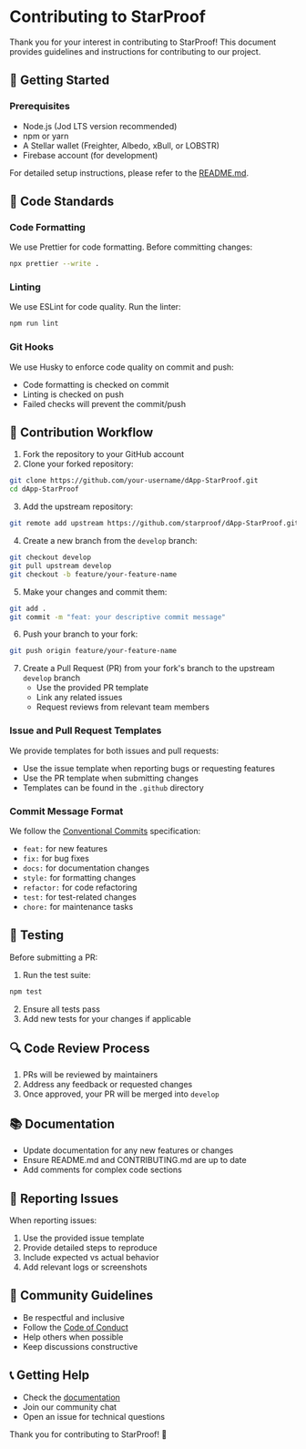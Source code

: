 # Contributing to StarProof

Thank you for your interest in contributing to StarProof! This document provides guidelines and instructions for contributing to our project.

## 🚀 Getting Started

### Prerequisites

- Node.js (Jod LTS version recommended)
- npm or yarn
- A Stellar wallet (Freighter, Albedo, xBull, or LOBSTR)
- Firebase account (for development)

For detailed setup instructions, please refer to the [README.md](README.md).

## 📝 Code Standards

### Code Formatting

We use Prettier for code formatting. Before committing changes:

```bash
npx prettier --write .
```

### Linting

We use ESLint for code quality. Run the linter:

```bash
npm run lint
```

### Git Hooks

We use Husky to enforce code quality on commit and push:

- Code formatting is checked on commit
- Linting is checked on push
- Failed checks will prevent the commit/push

## 🔄 Contribution Workflow

1. Fork the repository to your GitHub account
2. Clone your forked repository:

```bash
git clone https://github.com/your-username/dApp-StarProof.git
cd dApp-StarProof
```

3. Add the upstream repository:

```bash
git remote add upstream https://github.com/starproof/dApp-StarProof.git
```

4. Create a new branch from the `develop` branch:

```bash
git checkout develop
git pull upstream develop
git checkout -b feature/your-feature-name
```

5. Make your changes and commit them:

```bash
git add .
git commit -m "feat: your descriptive commit message"
```

6. Push your branch to your fork:

```bash
git push origin feature/your-feature-name
```

7. Create a Pull Request (PR) from your fork's branch to the upstream `develop` branch
   - Use the provided PR template
   - Link any related issues
   - Request reviews from relevant team members

### Issue and Pull Request Templates

We provide templates for both issues and pull requests:

- Use the issue template when reporting bugs or requesting features
- Use the PR template when submitting changes
- Templates can be found in the `.github` directory

### Commit Message Format

We follow the [Conventional Commits](https://www.conventionalcommits.org/) specification:

- `feat:` for new features
- `fix:` for bug fixes
- `docs:` for documentation changes
- `style:` for formatting changes
- `refactor:` for code refactoring
- `test:` for test-related changes
- `chore:` for maintenance tasks

## 🧪 Testing

Before submitting a PR:

1. Run the test suite:

```bash
npm test
```

2. Ensure all tests pass
3. Add new tests for your changes if applicable

## 🔍 Code Review Process

1. PRs will be reviewed by maintainers
2. Address any feedback or requested changes
3. Once approved, your PR will be merged into `develop`

## 📚 Documentation

- Update documentation for any new features or changes
- Ensure README.md and CONTRIBUTING.md are up to date
- Add comments for complex code sections

## 🐛 Reporting Issues

When reporting issues:

1. Use the provided issue template
2. Provide detailed steps to reproduce
3. Include expected vs actual behavior
4. Add relevant logs or screenshots

## 🤝 Community Guidelines

- Be respectful and inclusive
- Follow the [Code of Conduct](CODE_OF_CONDUCT.md)
- Help others when possible
- Keep discussions constructive

## 📞 Getting Help

- Check the [documentation](README.md)
- Join our community chat
- Open an issue for technical questions

Thank you for contributing to StarProof! 🚀
